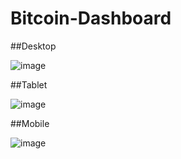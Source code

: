 # Bitcoin-Dashboard

##Desktop

![image](https://user-images.githubusercontent.com/47444914/189489598-fb6eb112-c700-409c-9563-fdca9a2b27fc.png)

##Tablet

![image](https://user-images.githubusercontent.com/47444914/189489692-29e563c2-8360-43e7-8ba8-eea60bac4ae8.png)

##Mobile

![image](https://user-images.githubusercontent.com/47444914/189489758-e032dd0a-9529-45bd-88aa-b5868db5a780.png)
